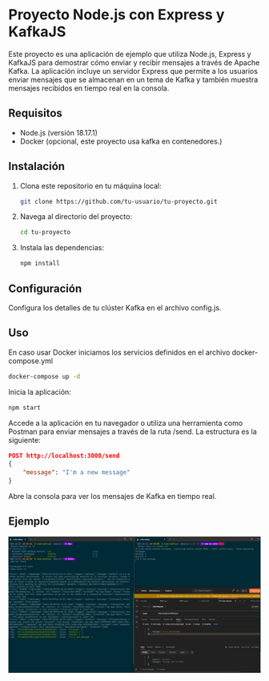 # Proyecto Node.js con Express y KafkaJS

Este proyecto es una aplicación de ejemplo que utiliza Node.js, Express y KafkaJS para demostrar cómo enviar y recibir mensajes a través de Apache Kafka. La aplicación incluye un servidor Express que permite a los usuarios enviar mensajes que se almacenan en un tema de Kafka y también muestra mensajes recibidos en tiempo real en la consola.

## Requisitos

- Node.js (versión 18.17.1)
- Docker (opcional, este proyecto usa kafka en contenedores.)

## Instalación

1. Clona este repositorio en tu máquina local:

   ```bash
   git clone https://github.com/tu-usuario/tu-proyecto.git
   ```

2. Navega al directorio del proyecto:
   ```bash
   cd tu-proyecto
   ```

3. Instala las dependencias:
   ```bash
   npm install
   ```

## Configuración
Configura los detalles de tu clúster Kafka en el archivo config.js.

## Uso

En caso usar Docker iniciamos los servicios definidos en el archivo docker-compose.yml

```bash
docker-compose up -d
```

Inicia la aplicación:
  ```bash
  npm start
  ```
Accede a la aplicación en tu navegador o utiliza una herramienta como Postman para enviar mensajes a través de la ruta /send. La estructura es la siguiente:

```json
POST http://localhost:3000/send
{
    "message": "I'm a new message"
}
```

Abre la consola para ver los mensajes de Kafka en tiempo real.

## Ejemplo

![Ejemplo de uso](<WhatsApp Image 2023-09-07 at 10.37.44.jpg>)


